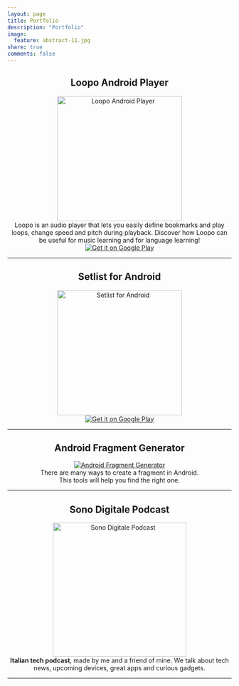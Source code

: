 ```yaml
---
layout: page
title: Portfolio
description: "Portfolio"
image:
  feature: abstract-11.jpg
share: true
comments: false
---
```


<div class="portfolio">


  <div class="row" align="center">
    <h2>Loopo Android Player</h2>
    <div>
      <a href="{{site.url}}/portfolio/loopo-android-player/index.html" class="portfolio-link">
         <img src="{{site.url}}/images/loopo.png" width="280px" height="280px" class="img-responsive img-portfolio" alt="Loopo Android Player">
      </a>
      <div>
Loopo is an audio player that lets you easily define bookmarks and play loops, change speed and pitch during playback. Discover how Loopo can be useful for music learning and for language learning!
      </div>
      <div class="play-store-button">
        <a href="https://play.google.com/store/apps/details?id=com.andreamaglie.android.abplayer">
          <img alt="Get it on Google Play" src="https://developer.android.com/images/brand/en_generic_rgb_wo_60.png">
        </a>
      </div>
    </div>
  </div>

  <hr>

  <div class="row" align="center">
    <h2>Setlist for Android</h2>
    <div>
      <a href="https://play.google.com/store/apps/details?id=it.andreamaglie.android.setlistManager&hl=it" class="portfolio-link">
         <img src="{{site.url}}/images/setlist.png" width="280px" height="280px" class="img-responsive img-portfolio" alt="Setlist for Android">
      </a>
      <div class="play-store-button">
        <a href="https://play.google.com/store/apps/details?id=it.andreamaglie.android.setlist">
          <img alt="Get it on Google Play" src="https://developer.android.com/images/brand/en_generic_rgb_wo_60.png">
        </a>
      </div>
    </div>
  </div>

  <hr>

  <div class="row" align="center">
    <h2>Android Fragment Generator</h2>
    <div>
      <a href="http://www.andreamaglie.com/fragment-generator-android/index.html" class="portfolio-link">
         <img src="{{site.url}}/images/frag_gen_preview.jpg" alt="Android Fragment Generator">
      </a>
    </div>
    <div>
      There are many ways to create a fragment in Android.<br/>This tools will help you find the right one.
    </div>
  </div>

  <hr>

  <div class="row" align="center">
    <h2>Sono Digitale Podcast</h2>
    <div>
      <a href="http://sonodigitale.altervista.org/" class="portfolio-link">
         <img src="https://lh6.googleusercontent.com/-Pm2wQ5uxzwM/UVK-_8Hd1BI/AAAAAAAAABw/m7CZsDde2x8/s674-no/logo.png" alt="Sono Digitale Podcast" width="300px" height="300px">
      </a>
    </div>
    <div>
     <strong>Italian tech podcast</strong>, made by me and a friend of mine. We talk about tech news, upcoming devices, great apps and curious gadgets.
    </div>
  </div>

  <hr>
  

</div>
